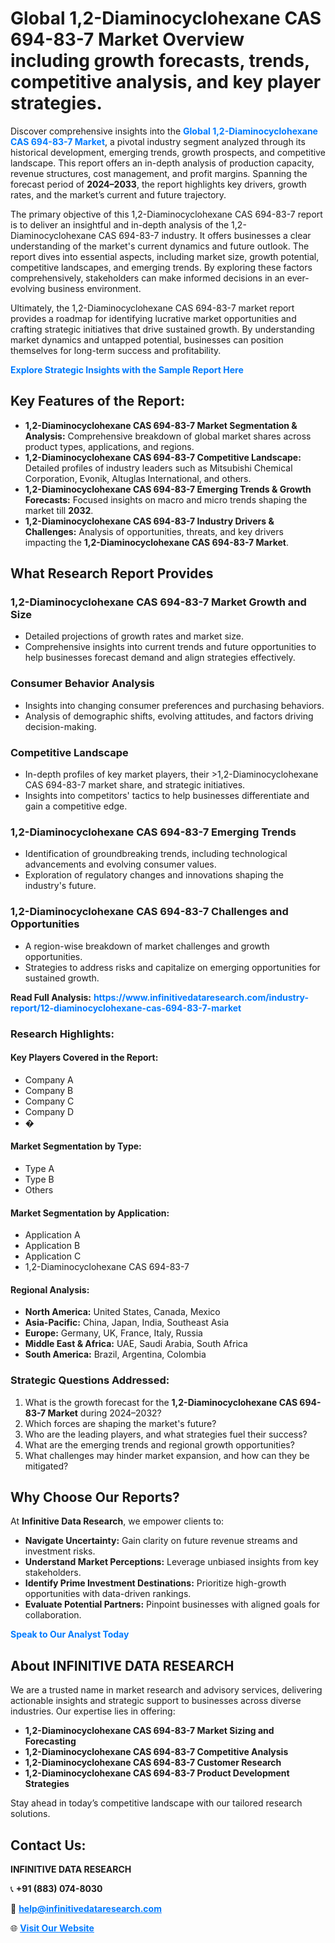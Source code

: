 <h1>Global 1,2-Diaminocyclohexane CAS 694-83-7 Market Overview including growth forecasts, trends, competitive analysis, and key player strategies.</h1>
<p>
Discover comprehensive insights into the 
<a href="https://www.infinitivedataresearch.com/industry-report/12-diaminocyclohexane-cas-694-83-7-market" rel="dofollow" style="color: #007BFF; text-decoration: none;"><strong>Global 1,2-Diaminocyclohexane CAS 694-83-7 Market</strong></a>, a pivotal industry segment analyzed through its historical development, emerging trends, growth prospects, and competitive landscape. This report offers an in-depth analysis of production capacity, revenue structures, cost management, and profit margins. Spanning the forecast period of <strong>2024–2033</strong>, the report highlights key drivers, growth rates, and the market’s current and future trajectory.
</p>
<p>
The primary objective of this 1,2-Diaminocyclohexane CAS 694-83-7 report is to deliver an insightful and in-depth analysis of the 1,2-Diaminocyclohexane CAS 694-83-7 industry. It offers businesses a clear understanding of the market's current dynamics and future outlook. The report dives into essential aspects, including market size, growth potential, competitive landscapes, and emerging trends. By exploring these factors comprehensively, stakeholders can make informed decisions in an ever-evolving business environment.
</p>
<p>
Ultimately, the 1,2-Diaminocyclohexane CAS 694-83-7 market report provides a roadmap for identifying lucrative market opportunities and crafting strategic initiatives that drive sustained growth. By understanding market dynamics and untapped potential, businesses can position themselves for long-term success and profitability.
</p>
<p>
<a href="https://www.infinitivedataresearch.com/request-sample/reportId=102382" style="color: #007BFF; text-decoration: none;"><strong>Explore Strategic Insights with the Sample Report Here</strong></a>
</p>

<h2>Key Features of the Report:</h2>
<ul>
<li><strong>1,2-Diaminocyclohexane CAS 694-83-7 Market Segmentation & Analysis:</strong> Comprehensive breakdown of global market shares across product types, applications, and regions.</li>
<li><strong>1,2-Diaminocyclohexane CAS 694-83-7 Competitive Landscape:</strong> Detailed profiles of industry leaders such as Mitsubishi Chemical Corporation, Evonik, Altuglas International, and others.</li>
<li><strong>1,2-Diaminocyclohexane CAS 694-83-7 Emerging Trends & Growth Forecasts:</strong> Focused insights on macro and micro trends shaping the market till <strong>2032</strong>.</li>
<li><strong>1,2-Diaminocyclohexane CAS 694-83-7 Industry Drivers & Challenges:</strong> Analysis of opportunities, threats, and key drivers impacting the <strong>1,2-Diaminocyclohexane CAS 694-83-7 Market</strong>.</li>
</ul>

<h2>What Research Report Provides</h2>
<h3>1,2-Diaminocyclohexane CAS 694-83-7 Market Growth and Size</h3>
<ul>
<li>Detailed projections of growth rates and market size.</li>
<li>Comprehensive insights into current trends and future opportunities to help businesses forecast demand and align strategies effectively.</li>
</ul>

<h3>Consumer Behavior Analysis</h3>
<ul>
<li>Insights into changing consumer preferences and purchasing behaviors.</li>
<li>Analysis of demographic shifts, evolving attitudes, and factors driving decision-making.</li>
</ul>

<h3>Competitive Landscape</h3>
<ul>
<li>In-depth profiles of key market players, their >1,2-Diaminocyclohexane CAS 694-83-7 market share, and strategic initiatives.</li>
<li>Insights into competitors' tactics to help businesses differentiate and gain a competitive edge.</li>
</ul>

<h3>1,2-Diaminocyclohexane CAS 694-83-7 Emerging Trends</h3>
<ul>
<li>Identification of groundbreaking trends, including technological advancements and evolving consumer values.</li>
<li>Exploration of regulatory changes and innovations shaping the industry's future.</li>
</ul>

<h3>1,2-Diaminocyclohexane CAS 694-83-7 Challenges and Opportunities</h3>
<ul>
<li>A region-wise breakdown of market challenges and growth opportunities.</li>
<li>Strategies to address risks and capitalize on emerging opportunities for sustained growth.</li>
</ul>
<p><strong>Read Full Analysis:</strong> <a href="https://www.infinitivedataresearch.com/industry-report/12-diaminocyclohexane-cas-694-83-7-market" rel="dofollow" style="color: #007BFF; text-decoration: none;"><strong>https://www.infinitivedataresearch.com/industry-report/12-diaminocyclohexane-cas-694-83-7-market</strong></a></p>
<h3>Research Highlights:</h3>
<h4>Key Players Covered in the Report:</h4>
<ul><li>Company A</li><li>Company B</li><li>Company C</li><li>Company D</li><li>�</li></ul>
<h4>Market Segmentation by Type:</h4>
<ul><li>Type A</li><li>Type B</li><li>Others</li></ul>
<h4>Market Segmentation by Application:</h4>
<ul><li>Application A</li><li>Application B</li><li>Application C</li><li>1,2-Diaminocyclohexane CAS 694-83-7</li></ul>

<h4>Regional Analysis:</h4>
<ul>
<li><strong>North America:</strong> United States, Canada, Mexico</li>
<li><strong>Asia-Pacific:</strong> China, Japan, India, Southeast Asia</li>
<li><strong>Europe:</strong> Germany, UK, France, Italy, Russia</li>
<li><strong>Middle East & Africa:</strong> UAE, Saudi Arabia, South Africa</li>
<li><strong>South America:</strong> Brazil, Argentina, Colombia</li>
</ul>

<h3>Strategic Questions Addressed:</h3>
<ol>
<li>What is the growth forecast for the <strong>1,2-Diaminocyclohexane CAS 694-83-7 Market</strong> during 2024–2032?</li>
<li>Which forces are shaping the market's future?</li>
<li>Who are the leading players, and what strategies fuel their success?</li>
<li>What are the emerging trends and regional growth opportunities?</li>
<li>What challenges may hinder market expansion, and how can they be mitigated?</li>
</ol>

<h2>Why Choose Our Reports?</h2>
<p>At <strong>Infinitive Data Research</strong>, we empower clients to:</p>
<ul>
<li><strong>Navigate Uncertainty:</strong> Gain clarity on future revenue streams and investment risks.</li>
<li><strong>Understand Market Perceptions:</strong> Leverage unbiased insights from key stakeholders.</li>
<li><strong>Identify Prime Investment Destinations:</strong> Prioritize high-growth opportunities with data-driven rankings.</li>
<li><strong>Evaluate Potential Partners:</strong> Pinpoint businesses with aligned goals for collaboration.</li>
</ul>
<p><a href="https://www.infinitivedataresearch.com/industry-report/12-diaminocyclohexane-cas-694-83-7-market" rel="dofollow" style="color: #007BFF; text-decoration: none;"><strong>Speak to Our Analyst Today</strong></a></p>

<h2>About INFINITIVE DATA RESEARCH</h2>
<p>We are a trusted name in market research and advisory services, delivering actionable insights and strategic support to businesses across diverse industries. Our expertise lies in offering:</p>
<ul>
<li><strong>1,2-Diaminocyclohexane CAS 694-83-7 Market Sizing and Forecasting</strong></li>
<li><strong>1,2-Diaminocyclohexane CAS 694-83-7 Competitive Analysis</strong></li>
<li><strong>1,2-Diaminocyclohexane CAS 694-83-7 Customer Research</strong></li>
<li><strong>1,2-Diaminocyclohexane CAS 694-83-7 Product Development Strategies</strong></li>
</ul>
<p>Stay ahead in today’s competitive landscape with our tailored research solutions.</p>

<h2>Contact Us:</h2>
<p><strong>INFINITIVE DATA RESEARCH</strong></p>
<p>📞 <strong>+91 (883) 074-8030</strong></p>
<p>📧 <strong><a href="mailto:help@infinitivedataresearch.com" style="color: #007BFF;">help@infinitivedataresearch.com</a></strong></p>
<p>🌐 <strong><a href="https://www.infinitivedataresearch.com" rel="dofollow" style="color: #007BFF;">Visit Our Website</a></strong></p>